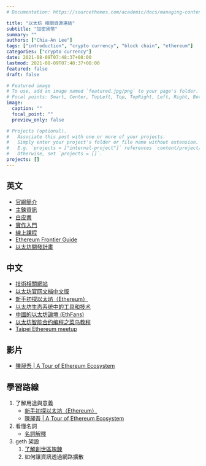 ```yaml
---
# Documentation: https://sourcethemes.com/academic/docs/managing-content/

title: "以太坊 相關資源連結"
subtitle: "加密貨幣"
summary: ""
authors: ["Chia-An Lee"]
tags: ["introduction", "crypto currency", "block chain", "ethereum"]
categories: ["crypto currency"]
date: 2021-08-09T07:48:37+08:00
lastmod: 2021-08-09T07:48:37+08:00
featured: false
draft: false

# Featured image
# To use, add an image named `featured.jpg/png` to your page's folder.
# Focal points: Smart, Center, TopLeft, Top, TopRight, Left, Right, BottomLeft, Bottom, BottomRight.
image:
  caption: ""
  focal_point: ""
  preview_only: false

# Projects (optional).
#   Associate this post with one or more of your projects.
#   Simply enter your project's folder or file name without extension.
#   E.g. `projects = ["internal-project"]` references `content/project/deep-learning/index.md`.
#   Otherwise, set `projects = []`.
projects: []
---
```


## 英文
- [官網簡介](http://www.ethdocs.org/en/latest/)
- [主鍊資訊](https://ethstats.net/)
- [白皮書](https://github.com/ethereum/wiki/wiki/%5B%E4%B8%AD%E6%96%87%5D-%E4%BB%A5%E5%A4%AA%E5%9D%8A%E7%99%BD%E7%9A%AE%E4%B9%A6)
- [實作入門](https://ethereum.gitbooks.io/frontier-guide/content/ethereum.html)
- [線上課程](https://developer.ibm.com/courses/all-courses/blockchain-for-developers/)
- [Ethereum Frontier Guide](https://www.gitbook.com/book/ethereum/frontier-guide/details)
- [以太坊開發計畫](https://kknews.cc/finance/gqq3j88.html)

## 中文
- [技術相關網站](https://hackmd.io/GYEwhgphBGDGYFpYDYDMwEBYBMyCcC0ArBAOxaylgCME2R2AHCAAxA==)
- [以太坊官网文档中文版](http://book.8btc.com/books/6/ethereum/_book/)
- [新手初探以太坊（Ethereum）](https://medium.com/taipei-ethereum-meetup/%E9%96%80%E5%A4%96%E6%BC%A2%E5%88%9D%E6%8E%A2%E4%BB%A5%E5%A4%AA%E5%9D%8A-ethereum-c425c1470151)
- [以太坊生态系统中的工具和技术](http://ethfans.org/posts/tools-and-technologies-in-the-ethereum-ecosystem)
- [中國的以太坊論壇 (EthFans)](http://ethfans.org/wikis/Home)
- [以太坊智能合约编程之菜鸟教程](http://ethfans.org/posts/101-noob-intro)
- [Taipei Ethereum meetup](https://www.facebook.com/eth.taipei/)

## 影片
- [陳昶吾 | A Tour of Ethereum Ecosystem](https://www.youtube.com/watch?v=uFBu2P1mwFU)

## 學習路線
1. 了解用途與意義
    - [新手初探以太坊（Ethereum）](https://medium.com/taipei-ethereum-meetup/%E9%96%80%E5%A4%96%E6%BC%A2%E5%88%9D%E6%8E%A2%E4%BB%A5%E5%A4%AA%E5%9D%8A-ethereum-c425c1470151)
    - [陳昶吾 | A Tour of Ethereum Ecosystem](https://www.youtube.com/watch?v=uFBu2P1mwFU)
2. 看懂名詞
    - [名詞解釋](http://ethfans.org/posts/101-noob-intro)
3. geth 架設
    1. [了解創世區塊鍊](https://hackmd.io/c/HyecE78AZW/https%3A%2F%2Fhackmd.io%2FJwJgrADGCGDsBmBaCBGMSAsBTAJjx0YARmASrNAMawgoBssEsQA%3D)
    2. 如何讓資訊透過網路擴散

